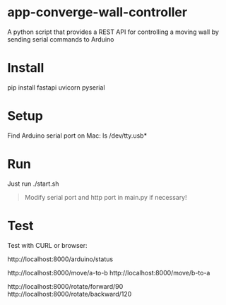 # app-converge-wall-controller
A python script that provides a REST API for controlling a moving wall by sending serial commands to Arduino

# Install

pip install fastapi uvicorn pyserial

# Setup

Find Arduino serial port on Mac:
ls /dev/tty.usb*

# Run

Just run ./start.sh

> Modify serial port and http port in main.py if necessary!

# Test

Test with CURL or browser:

http://localhost:8000/arduino/status

http://localhost:8000/move/a-to-b
http://localhost:8000/move/b-to-a

http://localhost:8000/rotate/forward/90
http://localhost:8000/rotate/backward/120

